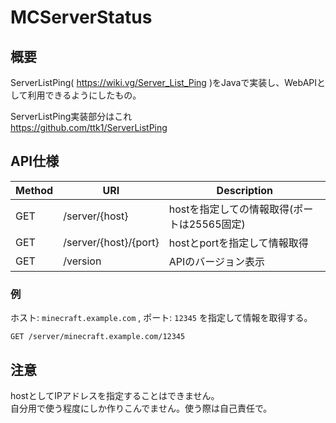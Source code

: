 # MCServerStatus

## 概要
ServerListPing( https://wiki.vg/Server_List_Ping )をJavaで実装し、WebAPIとして利用できるようにしたもの。

ServerListPing実装部分はこれ  
https://github.com/ttk1/ServerListPing  

## API仕様

| Method | URI | Description |
| ---- | ---- | ---- |
| GET | /server/{host} | hostを指定しての情報取得(ポートは25565固定) |
| GET | /server/{host}/{port} | hostとportを指定して情報取得 |
| GET | /version | APIのバージョン表示 |

### 例
ホスト: `minecraft.example.com` , ポート: `12345` を指定して情報を取得する。

```
GET /server/minecraft.example.com/12345
```

## 注意
hostとしてIPアドレスを指定することはできません。  
自分用で使う程度にしか作りこんでません。使う際は自己責任で。
